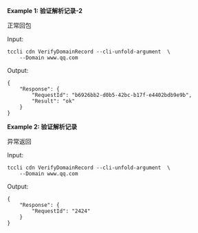 **Example 1: 验证解析记录-2**

正常回包

Input: 

```
tccli cdn VerifyDomainRecord --cli-unfold-argument  \
    --Domain www.qq.com
```

Output: 
```
{
    "Response": {
        "RequestId": "b6926bb2-d0b5-42bc-b17f-e4402bdb9e9b",
        "Result": "ok"
    }
}
```

**Example 2: 验证解析记录**

异常返回

Input: 

```
tccli cdn VerifyDomainRecord --cli-unfold-argument  \
    --Domain www.qq.com
```

Output: 
```
{
    "Response": {
        "RequestId": "2424"
    }
}
```

